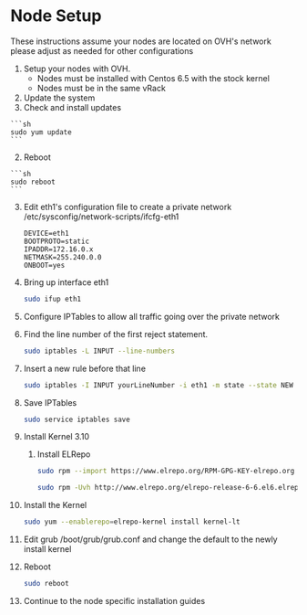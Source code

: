 Node Setup
==========

These instructions assume your nodes are located on OVH's network please adjust as needed for other configurations

1. Setup your nodes with OVH.
   * Nodes must be installed with Centos 6.5 with the stock kernel
   * Nodes must be in the same vRack
2. Update the system
  1. Check and install updates
  
    ```sh
    sudo yum update
    ```
    
  2. Reboot
    
    ```sh
    sudo reboot
    ```
    
3. Edit eth1's configuration file to create a private network /etc/sysconfig/network-scripts/ifcfg-eth1

    ```
    DEVICE=eth1
    BOOTPROTO=static
    IPADDR=172.16.0.x
    NETMASK=255.240.0.0
    ONBOOT=yes 
    ```

4. Bring up interface eth1

    ```sh
    sudo ifup eth1
    ```

5. Configure IPTables to allow all traffic going over the private network
  1. Find the line number of the first reject statement. 
  
      ```sh
      sudo iptables -L INPUT --line-numbers
      ```
      
   2. Insert a new rule before that line
   
      ```sh
      sudo iptables -I INPUT yourLineNumber -i eth1 -m state --state NEW -m tcp -p tcp -j ACCEPT
      ```
      
   3. Save IPTables
   
      ```sh
      sudo service iptables save
      ```
      
6. Install Kernel 3.10
   1. Install ELRepo
   
      ```sh
      sudo rpm --import https://www.elrepo.org/RPM-GPG-KEY-elrepo.org
      ```
      
      ```sh
      sudo rpm -Uvh http://www.elrepo.org/elrepo-release-6-6.el6.elrepo.noarch.rpm
      ```
      
  2. Install the Kernel
  
      ```sh
      sudo yum --enablerepo=elrepo-kernel install kernel-lt
      ```
      
   3. Edit grub /boot/grub/grub.conf and change the default to the newly install kernel 
7. Reboot

    ```sh
    sudo reboot
    ```
    
8. Continue to the node specific installation guides